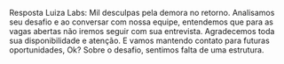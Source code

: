 Resposta Luiza Labs: Mil desculpas pela demora no retorno. Analisamos seu desafio e ao conversar com nossa equipe, entendemos que para as vagas abertas não iremos seguir com sua entrevista. Agradecemos toda sua disponibilidade e atenção. E vamos mantendo contato para futuras oportunidades, Ok? Sobre o desafio, sentimos falta de uma estrutura. 
